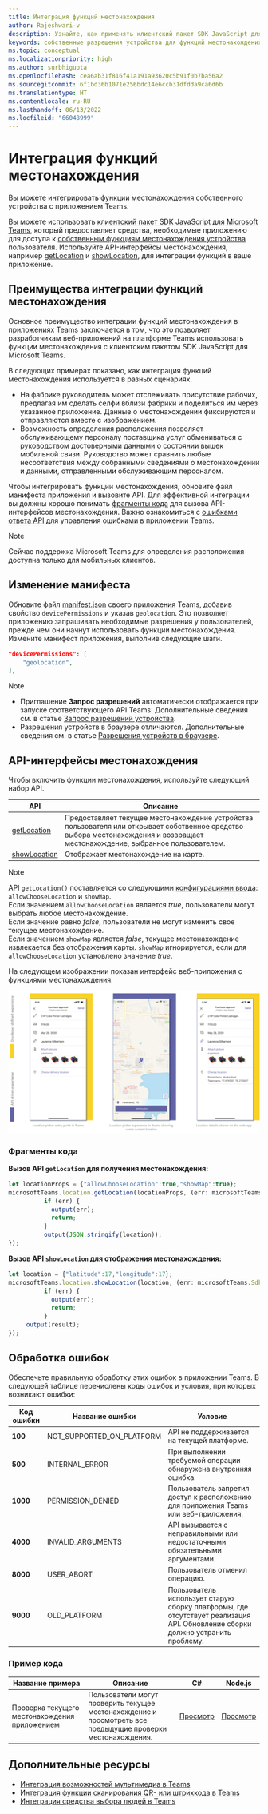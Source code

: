 ```yaml
---
title: Интеграция функций местонахождения
author: Rajeshwari-v
description: Узнайте, как применять клиентский пакет SDK JavaScript для Teams, чтобы использовать функции местонахождения с помощью фрагментов кода и примеров
keywords: собственные разрешения устройства для функций местонахождения на карте
ms.topic: conceptual
ms.localizationpriority: high
ms.author: surbhigupta
ms.openlocfilehash: cea6ab31f816f41a191a93620c5b91f0b7ba56a2
ms.sourcegitcommit: 6f1bd36b1071e256bdc14e6ccb31dfdda9ca6d6b
ms.translationtype: HT
ms.contentlocale: ru-RU
ms.lasthandoff: 06/13/2022
ms.locfileid: "66048999"
---
```

# <a name="integrate-location-capabilities"></a>Интеграция функций местонахождения

Вы можете интегрировать функции местонахождения собственного устройства с приложением Teams.  

Вы можете использовать [клиентский пакет SDK JavaScript для Microsoft Teams](/javascript/api/overview/msteams-client?view=msteams-client-js-latest&preserve-view=true), который предоставляет средства, необходимые приложению для доступа к [собственным функциям местонахождения устройства](native-device-permissions.md) пользователя. Используйте API-интерфейсы местонахождения, например [getLocation](/javascript/api/@microsoft/teams-js/location.locationprops) и [showLocation](/javascript/api/@microsoft/teams-js/location.locationprops?), для интеграции функций в ваше приложение.

## <a name="advantages-of-integrating-location-capabilities"></a>Преимущества интеграции функций местонахождения

Основное преимущество интеграции функций местонахождения в приложениях Teams заключается в том, что это позволяет разработчикам веб-приложений на платформе Teams использовать функции местонахождения с клиентским пакетом SDK JavaScript для Microsoft Teams.

В следующих примерах показано, как интеграция функций местонахождения используется в разных сценариях.

* На фабрике руководитель может отслеживать присутствие рабочих, предлагая им сделать селфи вблизи фабрики и поделиться им через указанное приложение. Данные о местонахождении фиксируются и отправляются вместе с изображением.
* Возможность определения расположения позволяет обслуживающему персоналу поставщика услуг обмениваться с руководством достоверными данными о состоянии вышек мобильной связи. Руководство может сравнить любые несоответствия между собранными сведениями о местонахождении и данными, отправленными обслуживающим персоналом.

Чтобы интегрировать функции местонахождения, обновите файл манифеста приложения и вызовите API. Для эффективной интеграции вы должны хорошо понимать [фрагменты кода](#code-snippets) для вызова API-интерфейсов местонахождения.
Важно ознакомиться с [ошибками ответа API](#error-handling) для управления ошибками в приложении Teams.

> [!NOTE]
> Сейчас поддержка Microsoft Teams для определения расположения доступна только для мобильных клиентов.

## <a name="update-manifest"></a>Изменение манифеста

Обновите файл [manifest.json](../../resources/schema/manifest-schema.md#devicepermissions) своего приложения Teams, добавив свойство `devicePermissions` и указав `geolocation`. Это позволяет приложению запрашивать необходимые разрешения у пользователей, прежде чем они начнут использовать функции местонахождения. Измените манифест приложения, выполнив следующие шаги.

``` json
"devicePermissions": [
    "geolocation",
],
```

> [!NOTE]
>
> * Приглашение **Запрос разрешений** автоматически отображается при запуске соответствующего API Teams. Дополнительные сведения см. в статье [Запрос разрешений устройства](native-device-permissions.md).
> * Разрешения устройств в браузере отличаются. Дополнительные сведения см. в статье [Разрешения устройств в браузере](browser-device-permissions.md).

## <a name="location-apis"></a>API-интерфейсы местонахождения

Чтобы включить функции местонахождения, используйте следующий набор API.

| API      | Описание   |
| --- | --- |
|[getLocation](/javascript/api/@microsoft/teams-js/location.locationprops) | Предоставляет текущее местонахождение устройства пользователя или открывает собственное средство выбора местонахождения и возвращает местонахождение, выбранное пользователем. |
|[showLocation](/javascript/api/@microsoft/teams-js/location.locationprops?) | Отображает местонахождение на карте. |

> [!NOTE]
> API `getLocation()` поставляется со следующими [конфигурациями ввода](/javascript/api/@microsoft/teams-js/microsoftteams.location.locationprops): `allowChooseLocation` и `showMap`. <br/> Если значением `allowChooseLocation` является *true*, пользователи могут выбрать любое местонахождение.<br/>  Если значение равно *false*, пользователи не могут изменить свое текущее местонахождение.<br/> Если значением `showMap` является *false*, текущее местонахождение извлекается без отображения карты. `showMap` игнорируется, если для `allowChooseLocation` установлено значение *true*.

На следующем изображении показан интерфейс веб-приложения с функциями местонахождения.

![интерфейс веб-приложения для функций местонахождения](../../assets/images/tabs/location-capability.png)

### <a name="code-snippets"></a>Фрагменты кода

**Вызов API `getLocation` для получения местонахождения:**

```javascript
let locationProps = {"allowChooseLocation":true,"showMap":true};
microsoftTeams.location.getLocation(locationProps, (err: microsoftTeams.SdkError, location: microsoftTeams.location.Location) => {
          if (err) {
            output(err);
            return;
          }
          output(JSON.stringify(location));
});
```

**Вызов API `showLocation` для отображения местонахождения:**

```javascript
let location = {"latitude":17,"longitude":17};
microsoftTeams.location.showLocation(location, (err: microsoftTeams.SdkError, result: boolean) => {
          if (err) {
            output(err);
            return;
          }
     output(result);
});
```

## <a name="error-handling"></a>Обработка ошибок

Обеспечьте правильную обработку этих ошибок в приложении Teams. В следующей таблице перечислены коды ошибок и условия, при которых возникают ошибки:

|Код ошибки |  Название ошибки     | Условие|
| --------- | --------------- | -------- |
| **100** | NOT_SUPPORTED_ON_PLATFORM | API не поддерживается на текущей платформе.|
| **500** | INTERNAL_ERROR | При выполнении требуемой операции обнаружена внутренняя ошибка.|
| **1000** | PERMISSION_DENIED |Пользователь запретил доступ к расположению для приложения Teams или веб-приложения.|
| **4000** | INVALID_ARGUMENTS | API вызывается с неправильными или недостаточными обязательными аргументами.|
| **8000** | USER_ABORT |Пользователь отменил операцию.|
| **9000** | OLD_PLATFORM | Пользователь использует старую сборку платформы, где отсутствует реализация API. Обновление сборки должно устранить проблему.|

### <a name="code-sample"></a>Пример кода

|Название примера | Описание | C# | Node.js |
|----------------|-----------------|--------------|--------------|
| Проверка текущего местонахождения приложением | Пользователи могут проверить текущее местонахождение и просмотреть все предыдущие проверки местонахождения.| [Просмотр](https://github.com/OfficeDev/Microsoft-Teams-Samples/tree/main/samples/app-checkin-location/csharp) | [Просмотр](https://github.com/OfficeDev/Microsoft-Teams-Samples/tree/main/samples/app-checkin-location/nodejs) |

## <a name="see-also"></a>Дополнительные ресурсы

* [Интеграция возможностей мультимедиа в Teams](mobile-camera-image-permissions.md)
* [Интеграция функции сканирования QR- или штрихкода в Teams](qr-barcode-scanner-capability.md)
* [Интеграция средства выбора людей в Teams](people-picker-capability.md)

